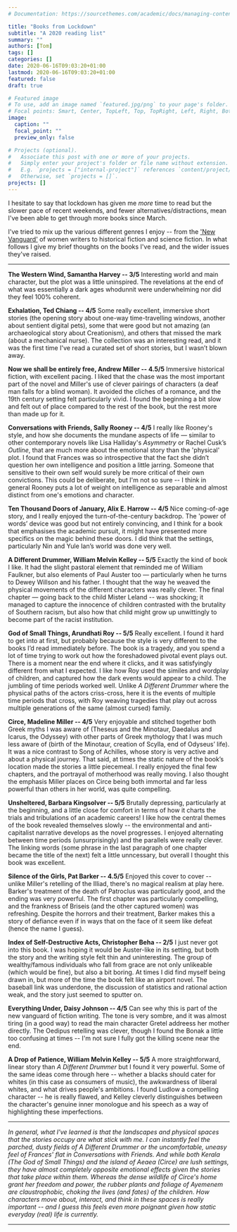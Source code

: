 ```yaml
---
# Documentation: https://sourcethemes.com/academic/docs/managing-content/

title: "Books from Lockdown"
subtitle: "A 2020 reading list"
summary: ""
authors: [Tom]
tags: []
categories: []
date: 2020-06-16T09:03:20+01:00
lastmod: 2020-06-16T09:03:20+01:00
featured: false
draft: true

# Featured image
# To use, add an image named `featured.jpg/png` to your page's folder.
# Focal points: Smart, Center, TopLeft, Top, TopRight, Left, Right, BottomLeft, Bottom, BottomRight.
image:
  caption: ""
  focal_point: ""
  preview_only: false

# Projects (optional).
#   Associate this post with one or more of your projects.
#   Simply enter your project's folder or file name without extension.
#   E.g. `projects = ["internal-project"]` references `content/project/deep-learning/index.md`.
#   Otherwise, set `projects = []`.
projects: []
---
```


I hesitate to say that lockdown has given me *more* time to read but the slower pace of recent weekends, and fewer alternatives/distractions, mean I've been able to get through more books since March.

I've tried to mix up the various different genres I enjoy -- from the ['New Vanguard'](https://www.nytimes.com/2018/03/05/books/vanguard-books-by-women-in-21st-century.html) of women writers to historical fiction and science fiction. In what follows I give my brief thoughts on the books I've read, and the wider issues they've raised.

---

**The Western Wind, Samantha Harvey -- 3/5**
Interesting world and main character, but the plot was a little uninspired. The revelations at the end of what was essentially a dark ages whodunnit were underwhelming nor did they feel 100% coherent.

**Exhalation, Ted Chiang -- 4/5**
Some really excellent, immersive short stories (the opening story about one-way time-travelling windows, another about sentient digital pets), some that were good but not amazing (an archaeological story about Creationism), and others that missed the mark (about a mechanical nurse). The collection was an interesting read, and it was the first time I've read a curated set of short stories, but I wasn’t blown away.

**Now we shall be entirely free, Andrew Miller -- 4.5/5**
Immersive historical fiction, with excellent pacing. I liked that the chase was the most important part of the novel and Miller's use of clever pairings of characters (a deaf man falls for a blind woman). It avoided the cliches of a romance, and the 19th century setting felt particularly vivid. I found the beginning a bit slow and felt out of place compared to the rest of the book, but the rest more than made up for it.

**Conversations with Friends, Sally Rooney -- 4/5**
I really like Rooney's style, and how she documents the mundane aspects of life — similar to other contemporary novels like Lisa Halliday's *Asymmetry* or Rachel Cusk’s *Outline*, that are much more about the emotional story than the 'physical' plot. I found that Frances was so introspective that the fact she didn’t question her own intelligence and position a little jarring. Someone that sensitive to their own self would surely be more critical of their own convictions. This could be deliberate, but I'm not so sure -- I think in general Rooney puts a lot of weight on intelligence as separable and almost distinct from one's emotions and character.

**Ten Thousand Doors of January, Alix E. Harrow -- 4/5**
Nice coming-of-age story, and I really enjoyed the turn-of-the-century backdrop. The 'power of words’ device was good but not entirely convincing, and I think for a book that emphasises the academic pursuit, it might have presented more specifics on the magic behind these doors. I did think that the settings, particularly Nin and Yule Ian’s world was done very well.

**A Different Drummer, William Melvin Kelley --  5/5**
Exactly the kind of book I like. It had the slight pastoral element that reminded me of William Faulkner, but also elements of Paul Auster too — particularly when he turns to Dewey Willson and his father. I thought that the way he weaved the physical movements of the different characters was really clever. The final chapter — going back to the child Mister Leland -- was shocking; it managed to capture the innocence of children contrasted with the brutality of Southern racism, but also how that child might grow up unwittingly to become part of the racist institution.

**God of Small Things, Arundhati Roy -- 5/5**
Really excellent. I found it hard to get into at first, but probably because the style is very different to the books I’d read immediately before. The book is a tragedy, and you spend a lot of time trying to work out how the foreshadowed pivotal event plays out. There is a moment near the end where it clicks, and it was satisfyingly different from what I expected.  I like how Roy used the similes and wordplay of children, and captured how the dark events would appear to a child. The jumbling of time periods worked well. Unlike *A Different Drummer* where the physical paths of the actors criss-cross, here it is the events of multiple time periods that cross, with Roy weaving tragedies that play out across multiple generations of the same (almost cursed) family.

**Circe, Madeline Miller -- 4/5**
Very enjoyable and stitched together both Greek myths I was aware of (Theseus and the Minotaur, Daedalus and Icarus, the Odyssey) with other parts of Greek mythology that I was much less aware of (birth of the Minotaur, creation of Scylla, end of Odyseus’ life). It was a nice contrast to Song of Achilles, whose story is very active and about a physical journey. That said, at times the static nature of the book’s location made the stories a little piecemeal. I really enjoyed the final few chapters, and the portrayal of motherhood was really moving. I also thought the emphasis Miller places on Circe being both immortal and far less powerful than others in her world, was quite compelling.

**Unsheltered, Barbara Kingsolver -- 5/5**
Brutally depressing, particularly at the beginning, and a little close for comfort in terms of how it charts the trials and tribulations of an academic careers! I like how the central themes of the book revealed themselves slowly -- the environmental and anti-capitalist narrative develops as the novel progresses. I enjoyed alternating between time periods (unsurprisingly) and the parallels were really clever. The linking words (some phrase in the last paragraph of one chapter became the title of the next) felt a little unncessary, but overall I thought this book was excellent.

**Silence of the Girls, Pat Barker -- 4.5/5**
Enjoyed this cover to cover -- unlike Miller's retelling of the Illiad, there's no magical realism at play here. Barker's treatment of the death of Patroclus was particularly good, and the ending was very powerful. The first chapter was particularly compelling, and the frankness of Briseis (and the other captured women) was refreshing. Despite the horrors and their treatment, Barker makes this a story of defiance even if in ways that on the face of it seem like defeat (hence the name I guess).

**Index of Self-Destructive Acts, Christopher Beha  --  2/5**
I just never got into this book. I was hoping it would be Auster-like in its setting, but both the story and the writing style felt thin and uninteresting. The group of wealthy/famous individuals who fall from grace are not only unlikeable (which would be fine), but also a bit boring. At times I did find myself being drawn in, but more of the time the book felt like an airport novel. The baseball link was underdone, the discussion of statistics and rational action weak, and the story just seemed to sputter on.

**Everything Under, Daisy Johnson -- 4/5**
Can see why this is part of the new vanguard of fiction writing. The tone is very sombre, and it was almost tiring (in a good way) to read the main character Gretel addreess her mother directly. The Oedipus retelling was clever, though I found the Bonak a little too confusing at times -- I'm not sure I fully got the killing scene near the end.

**A Drop of Patience, William Melvin Kelley -- 5/5**
A more straightforward, linear story than *A Different Drummer* but I found it very powerful. Some of the same ideas come through here -- whether a blacks should cater for whites (in this case as consumers of music), the awkwardness of liberal whites, and what drives people's ambitions. I found Ludlow a compelling character -- he is really flawed, and Kelley cleverly distinguishes between the character's genuine inner monologue and his speech as a way of highlighting these imperfections.

---
*In general, what I've learned is that the landscapes and physical spaces that the stories occupy are what stick with me. I can instantly feel the parched, dusty fields of *A Different Drummer* or the uncomfortable, uneasy feel of Frances' flat in *Conversations with Friends*. And while both Kerala (*The God of Small Things*) and the island of Aeaea (*Circe*) are lush settings, they have almost completely opposite emotional effects given the stories that take place within them. Whereas the dense wildlife of Circe's home grant her freedom and power, the rubber plants and foliage of Ayemenem are claustrophobic, choking the lives (and fates) of the children. How characters move about, interact, and think in these spaces is really important -- and I guess this feels even more poignant given how static everyday (real) life is currently.*

---

